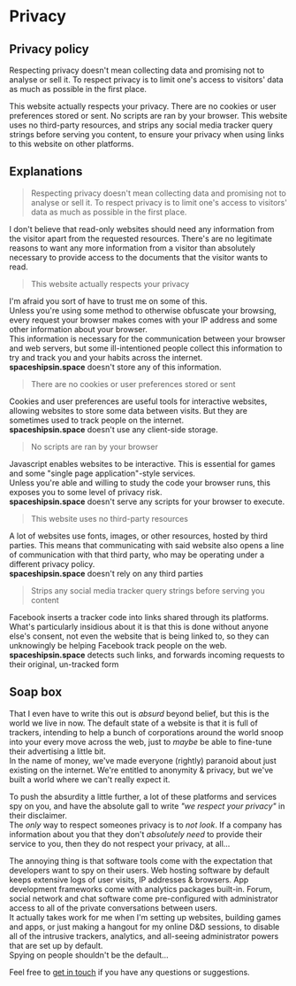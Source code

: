 # Privacy

## Privacy policy
Respecting privacy doesn't mean collecting data and promising not to analyse or sell it. To respect privacy is to limit one's access to visitors' data as much as possible in the first place.   
   
This website actually respects your privacy. There are no cookies or user preferences stored or sent. No scripts are ran by your browser. This website uses no third-party resources, and strips any social media tracker query strings before serving you content, to ensure your privacy when using links to this website on other platforms.   

## Explanations
> Respecting privacy doesn't mean collecting data and promising not to analyse or sell it. To respect privacy is to limit one's access to visitors' data as much as possible in the first place.

I don't believe that read-only websites should need any information from the visitor apart from the requested resources. There's are no legitimate reasons to want any more information from a visitor than absolutely necessary to provide access to the documents that the visitor wants to read.

> This website actually respects your privacy

I'm afraid you sort of have to trust me on some of this.  
Unless you're using some method to otherwise obfuscate your browsing, every request your browser makes comes with your IP address and some other information about your browser.  
This information is necessary for the communication between your browser and web servers, but some ill-intentioned people collect this information to try and track you and your habits across the internet.  
**spaceshipsin.space** doesn't store any of this information.

> There are no cookies or user preferences stored or sent

Cookies and user preferences are useful tools for interactive websites, allowing websites to store some data between visits. But they are sometimes used to track people on the internet.  
**spaceshipsin.space** doesn't use any client-side storage.

> No scripts are ran by your browser

Javascript enables websites to be interactive. This is essential for games and some "single page application"-style services.  
Unless you're able and willing to study the code your browser runs, this exposes you to some level of privacy risk.  
**spaceshipsin.space** doesn't serve any scripts for your browser to execute.

> This website uses no third-party resources

A lot of websites use fonts, images, or other resources, hosted by third parties. This means that communicating with said website also opens a line of communication with that third party, who may be operating under a different privacy policy.  
**spaceshipsin.space** doesn't rely on any third parties

> Strips any social media tracker query strings before serving you content

Facebook inserts a tracker code into links shared through its platforms. What's particularly insidious about it is that this is done without anyone else's consent, not even the website that is being linked to, so they can unknowingly be helping Facebook track people on the web.  
**spaceshipsin.space** detects such links, and forwards incoming requests to their original, un-tracked form

## Soap box
That I even have to write this out is *absurd* beyond belief, but this is the world we live in now. The default state of a website is that it is full of trackers, intending to help a bunch of corporations around the world snoop into your every move across the web, just to *maybe* be able to fine-tune their advertising a little bit.  
In the name of money, we've made everyone (rightly) paranoid about just existing on the internet. We're entitled to anonymity & privacy, but we've built a world where we can't really expect it.  
  
To push the absurdity a little further, a lot of these platforms and services spy on you, and have the absolute gall to write *"we respect your privacy"* in their disclaimer.  
The *only* way to respect someones privacy is to *not look*. If a company has information about you that they don't *absolutely need* to provide their service to you, then they do not respect your privacy, at all…
  
The annoying thing is that software tools come with the expectation that developers want to spy on their users. Web hosting software by default keeps extensive logs of user visits, IP addresses & browsers. App development frameworks come with analytics packages built-in. Forum, social network and chat software come pre-configured with administrator access to all of the private conversations between users.  
It actually takes work for me when I'm setting up websites, building games and apps, or just making a hangout for my online D&D sessions, to disable all of the intrusive trackers, analytics, and all-seeing administrator powers that are set up by default.  
Spying on people shouldn't be the default…  
  
Feel free to [get in touch](/#contact) if you have any questions or suggestions.